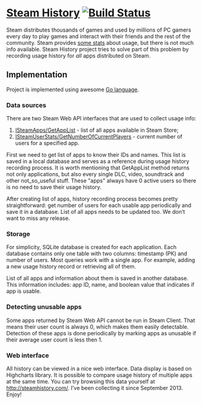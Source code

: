 # [Steam History](http://steamhistory.com/) [![Build Status](https://travis-ci.org/tsukanov/steamhistory.svg?branch=master)](https://travis-ci.org/tsukanov/steamhistory)

Steam distributes thousands of games and used by millions of PC gamers every day to play games and interact with their friends and the rest of the community. Steam provides [some stats](http://store.steampowered.com/stats) about usage, but there is not much info available. Steam History project tries to solve part of this problem by recording usage history for *all* apps distributed on Steam.

## Implementation

Project is implemented using awesome [Go language](http://golang.org/).

### Data sources

There are two Steam Web API interfaces that are used to collect usage info:

1. [ISteamApps/GetAppList](https://api.steampowered.com/ISteamApps/GetAppList/v2/) - list of all apps available in Steam Store;
2. [ISteamUserStats/GetNumberOfCurrentPlayers](https://api.steampowered.com/ISteamUserStats/GetNumberOfCurrentPlayers/v1/?appid=0) - current number of users for a specified app.

First we need to get list of apps to know their IDs and names. This list is saved in a local database and serves as a reference during usage history recording process. It is worth mentioning that GetAppList method returns not only applications, but also every single DLC, video, soundtrack and other not\_so\_useful stuff. These "apps" always have 0 active users so there is no need to save their usage history.

After creating list of apps, history recording process becomes pretty straightforward: get number of users for each usable app periodically and save it in a database. List of all apps needs to be updated too. We don’t want to miss any release.

### Storage

For simplicity, SQLite database is created for each application. Each database contains only one table with two columns: timestamp (PK) and number of users. Most queries work with a single app. For example, adding a new usage history record or retrieving all of them.

List of all apps and information about them is saved in another database. This information includes: app ID, name, and boolean value that indicates if app is usable.

### Detecting unusable apps

Some apps returned by Steam Web API cannot be run in Steam Client. That means their user count is always 0, which makes them easily detectable. Detection of these apps is done periodically by marking apps as unusable if their average user count is less then 1.

### Web interface

All history can be viewed in a nice web interface. Data display is based on Highcharts library. It is possible to compare usage history of multiple apps at the same time. You can try browsing this data yourself at http://steamhistory.com/. I’ve been collecting it since September 2013. Enjoy!
